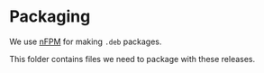 # Packaging

We use [nFPM](https://nfpm.goreleaser.com/) for making `.deb` packages.

This folder contains files we need to package with these releases.
